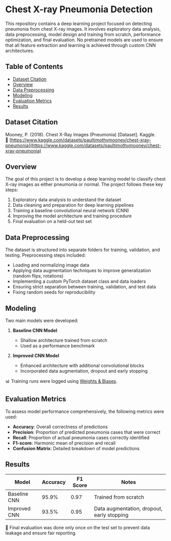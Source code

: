 # Chest X-ray Pneumonia Detection  
This repository contains a deep learning project focused on detecting pneumonia from chest X-ray images. It involves exploratory data analysis, data preprocessing, model design and training from scratch, performance optimization, and final evaluation. No pretrained models are used to ensure that all feature extraction and learning is achieved through custom CNN architectures.

## Table of Contents

- [Dataset Citation](#dataset-citation)  
- [Overview](#overview)  
- [Data Preprocessing](#data-preprocessing)  
- [Modeling](#modeling)  
- [Evaluation Metrics](#evaluation-metrics)  
- [Results](#results)  

## Dataset Citation  
Mooney, P. (2018). Chest X-Ray Images (Pneumonia) [Dataset]. Kaggle.  
🔗 [https://www.kaggle.com/datasets/paultimothymooney/chest-xray-pneumonia](https://www.kaggle.com/datasets/paultimothymooney/chest-xray-pneumonia)

## Overview  

The goal of this project is to develop a deep learning model to classify chest X-ray images as either pneumonia or normal. The project follows these key steps:

1. Exploratory data analysis to understand the dataset  
2. Data cleaning and preparation for deep learning pipelines  
3. Training a baseline convolutional neural network (CNN)  
4. Improving the model architecture and training procedure  
5. Final evaluation on a held-out test set  

## Data Preprocessing  

The dataset is structured into separate folders for training, validation, and testing. Preprocessing steps included:

- Loading and normalizing image data  
- Applying data augmentation techniques to improve generalization (random flips, rotations)  
- Implementing a custom PyTorch dataset class and data loaders  
- Ensuring strict separation between training, validation, and test data  
- Fixing random seeds for reproducibility

## Modeling  

Two main models were developed:

1. **Baseline CNN Model**  
   - Shallow architecture trained from scratch  
   - Used as a performance benchmark  

2. **Improved CNN Model**  
   - Enhanced architecture with additional convolutional blocks  
   - Incorporated data augmentation, dropout and early stopping

📊 Training runs were logged using [Weights & Biases](https://wandb.ai/).

## Evaluation Metrics  

To assess model performance comprehensively, the following metrics were used:

- **Accuracy**: Overall correctness of predictions  
- **Precision**: Proportion of predicted pneumonia cases that were correct  
- **Recall**: Proportion of actual pneumonia cases correctly identified  
- **F1-score**: Harmonic mean of precision and recall  
- **Confusion Matrix**: Detailed breakdown of model predictions  

## Results  

| Model           | Accuracy | F1 Score | Notes                                     |
|----------------|----------|----------|--------------------------------------------|
| Baseline CNN   | 95.9%    | 0.97     | Trained from scratch                       |
| Improved CNN   | 93.5%    | 0.95     | Data augmentation, dropout, early stopping |

🧪 Final evaluation was done only once on the test set to prevent data leakage and ensure fair reporting.
